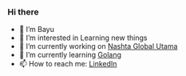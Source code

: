 ### Hi there

- 👋 I’m Bayu 
- 👀 I’m interested in Learning new things
- 🔭 I’m currently working on [Nashta Global Utama](https://nashta.co.id/)
- 🌱 I’m currently learning [Golang](https://golang.org/)
- 📫 How to reach me: [LinkedIn](https://www.linkedin.com/in/bayuerich/)
